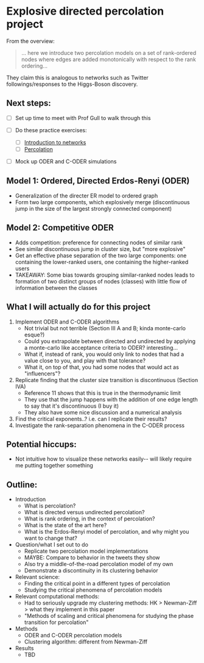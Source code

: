 # Explosive directed percolation project

From the overview:
> ... here we introduce two percolation models on a set of rank-ordered nodes where edges are added monotonically with respect to the rank ordering...

They claim this is analogous to networks such as Twitter followings/responses to the Higgs-Boson discovery.

## Next steps:
- [ ] Set up time to meet with Prof Gull to walk through this
- [ ] Do these practice exercises:
  - [ ] [Introduction to networks](http://pages.physics.cornell.edu/~myers/teaching/ComputationalMethods/ComputerExercises/Networks/NetworksExercise.html)
  - [ ] [Percolation](http://pages.physics.cornell.edu/~myers/teaching/ComputationalMethods/ComputerExercises/Percolation/Percolation.html)
- [ ] Mock up ODER and C-ODER simulations


## Model 1: Ordered, Directed Erdos-Renyi (ODER)
- Generalization of the directer ER model to ordered graph
- Form two large components, which explosively merge (discontinuous jump in the size of the largest strongly connected component)

## Model 2: Competitive ODER
- Adds competition: preference for connecting nodes of similar rank
- See similar discontinuous jump in cluster size, but "more explosive"
- Get an effective phase separation of the two large components: one containing the lower-ranked users, one containing the higher-ranked users
- TAKEAWAY: Some bias towards grouping similar-ranked nodes leads to formation of two distinct groups of nodes (classes) with little flow of information between the classes


## What I will actually do for this project
1. Implement ODER and C-ODER algorithms
    - Not trivial but not terrible (Section III A and B; kinda monte-carlo esque?)
    - Could you extrapolate between directed and undirected by applying a monte-carlo like acceptance criteria to ODER? interesting...
    - What if, instead of rank, you would only link to nodes that had a value close to you, and play with that tolerance?
    - What it, on top of that, you had some nodes that would act as "influencers"?
2. Replicate finding that the cluster size transition is discontinuous (Section IVA)
    - Reference 11 shows that this is true in the thermodynamic limit
    - They use that the jump happens with the addition of one edge length to say that it's discontinuous (I buy it)
    - They also have some nice discussion and a numerical analysis
2. Find the critical exponents..? i.e. can I replicate their results?
3. Investigate the rank-separation phenomena in the C-ODER process


## Potential hiccups:
- Not intuitive how to visualize these networks easily-- will likely require me putting together something

## Outline:
- Introduction
  - What is percolation?
  - What is directed versus undirected percolation?
  - What is rank ordering, in the context of percolation?
  - What is the state of the art here?
  - What is the Erdos-Renyi model of percolation, and why might you want to change that?
- Question/what I set out to do
  - Replicate two percolation model implementations
  - MAYBE: Compare to behavior in the tweets they show
  - Also try a middle-of-the-road percolation model of my own
  - Demonstrate a discontinuity in its clustering behavior
- Relevant science:
  - Finding the critical point in a different types of percolation
  - Studying the critical phenomena of percolation models
- Relevant computational methods:
  - Had to seriously upgrade my clustering methods: HK > Newman-Ziff > what they implement in this paper
  - "Methods of scaling and critical phenomena for studying the phase transition for percolation"
- Methods
  - ODER and C-ODER percolation models
  - Clustering algorithm: different from Newman-Ziff
- Results
  - TBD
